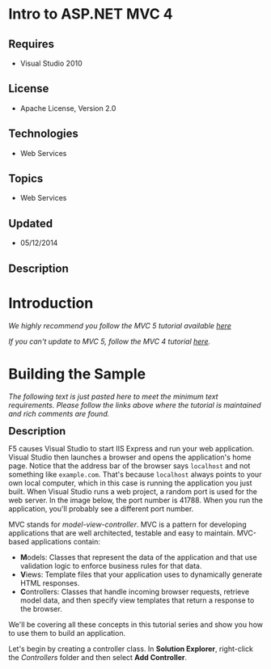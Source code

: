 # Intro to ASP.NET MVC 4
## Requires
- Visual Studio 2010
## License
- Apache License, Version 2.0
## Technologies
- Web Services
## Topics
- Web Services
## Updated
- 05/12/2014
## Description

<h1>Introduction</h1>
<p><em>We highly recommend you follow the MVC 5 tutorial&nbsp;available <a href="http://www.asp.net/mvc/tutorials/mvc-5/introduction/getting-started">
here</a></em></p>
<p><em>If you can't update to MVC 5, follow the MVC 4 tutorial <a href="http://www.asp.net/mvc/tutorials/mvc-4/getting-started-with-aspnet-mvc4/intro-to-aspnet-mvc-4">
here</a>.</em></p>
<h1><span>Building the Sample</span></h1>
<p><em>The following text is just pasted here to meet the minimum text requirements. Please follow the links above where the tutorial is maintained and rich comments are found.</em></p>
<p><span style="font-size:20px; font-weight:bold">Description</span></p>
<p>F5 causes Visual Studio to start IIS Express and run your web application. Visual Studio then launches a browser and opens the application's home page. Notice that the address bar of the browser says
<code>localhost</code> and not something like <code>example.com</code>. That's because
<code>localhost</code> always points to your own local computer, which in this case is running the application you just built. When Visual Studio runs a web project, a random port is used for the web server. In the image below, the port number is 41788. When
 you run the application, you'll probably see a different port number.</p>
<p>MVC stands for&nbsp;<em>model-view-controller</em>. MVC is a pattern for developing applications that are well architected, testable and easy to maintain. MVC-based applications contain:</p>
<ul class="auto-style1">
<li><strong>M</strong>odels: Classes that represent the data of the application and that use validation logic to enforce business rules for that data.
</li><li><strong>V</strong>iews: Template files that your application uses to dynamically generate HTML responses.
</li><li><strong>C</strong>ontrollers: Classes that handle incoming browser requests, retrieve model data, and then specify view templates that return a response to the browser.
</li></ul>
<p>We'll be covering all these concepts in this tutorial series and show you how to use them to build an application.</p>
<p>Let's begin by creating a controller class. In&nbsp;<strong>Solution Explorer</strong>, right-click the&nbsp;<em>Controllers</em>&nbsp;folder and then select&nbsp;<strong>Add Controller</strong>.</p>
